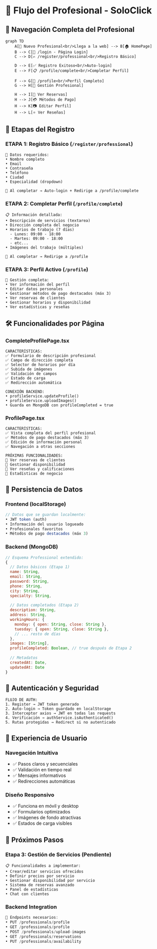 # 🎯 Flujo del Profesional - SoloClick

## 📱 **Navegación Completa del Profesional**

```mermaid
graph TD
    A[👤 Nuevo Profesional<br/>Llega a la web] --> B[🏠 HomePage]
    B --> C[📝 /login - Página Login]
    C --> D[✍️ /register/professional<br/>Registro Básico]
    
    D --> E[✅ Registro Exitoso<br/>Auto-login]
    E --> F[📋 /profile/complete<br/>Completar Perfil]
    
    F --> G[💼 /profile<br/>Perfil Completo]
    G --> H[🎯 Gestión Profesional]
    
    H --> I[📅 Ver Reservas]
    H --> J[💳 Métodos de Pago]
    H --> K[📷 Editar Perfil]
    H --> L[⭐ Ver Reseñas]
```

## 🔄 **Etapas del Registro**

### **ETAPA 1: Registro Básico** (`/register/professional`)
```tsx
📝 Datos requeridos:
• Nombre completo
• Email  
• Contraseña
• Teléfono
• Ciudad
• Especialidad (dropdown)

🎯 Al completar → Auto-login + Redirige a /profile/complete
```

### **ETAPA 2: Completar Perfil** (`/profile/complete`)
```tsx
📋 Información detallada:
• Descripción de servicios (textarea)
• Dirección completa del negocio
• Horarios de trabajo (7 días)
  - Lunes: 09:00 - 18:00
  - Martes: 09:00 - 18:00
  - etc...
• Imágenes del trabajo (múltiples)

🎯 Al completar → Redirige a /profile
```

### **ETAPA 3: Perfil Activo** (`/profile`)
```tsx
💼 Gestión completa:
• Ver información del perfil
• Editar datos personales
• Gestionar métodos de pago destacados (máx 3)
• Ver reservas de clientes
• Gestionar horarios y disponibilidad
• Ver estadísticas y reseñas
```

## 🛠️ **Funcionalidades por Página**

### **CompleteProfilePage.tsx**
```tsx
CARACTERÍSTICAS:
✅ Formulario de descripción profesional
✅ Campo de dirección completa
✅ Selector de horarios por día
✅ Subida de imágenes
✅ Validación de campos
✅ Estado de carga
✅ Redirección automática

CONEXIÓN BACKEND:
• profileService.updateProfile() 
• profileService.uploadImages()
• Guarda en MongoDB con profileCompleted = true
```

### **ProfilePage.tsx**
```tsx
CARACTERÍSTICAS:
✅ Vista completa del perfil profesional
✅ Métodos de pago destacados (máx 3)
✅ Edición de información personal
✅ Navegación a otras secciones

PRÓXIMAS FUNCIONALIDADES:
🔲 Ver reservas de clientes
🔲 Gestionar disponibilidad
🔲 Ver reseñas y calificaciones
🔲 Estadísticas de negocio
```

## 💾 **Persistencia de Datos**

### **Frontend (localStorage)**
```javascript
// Datos que se guardan localmente:
• JWT token (auth)
• Información del usuario logueado
• Profesionales favoritos
• Métodos de pago destacados (máx 3)
```

### **Backend (MongoDB)**
```javascript
// Esquema Professional extendido:
{
  // Datos básicos (Etapa 1)
  name: String,
  email: String,
  password: String,
  phone: String, 
  city: String,
  specialty: String,
  
  // Datos completados (Etapa 2)
  description: String,
  address: String,
  workingHours: {
    monday: { open: String, close: String },
    tuesday: { open: String, close: String },
    // ... resto de días
  },
  images: [String],
  profileCompleted: Boolean, // true después de Etapa 2
  
  // Metadatos
  createdAt: Date,
  updatedAt: Date
}
```

## 🔐 **Autenticación y Seguridad**

```tsx
FLUJO DE AUTH:
1. Register → JWT token generado
2. Auto-login → Token guardado en localStorage  
3. Interceptor axios → JWT en todas las requests
4. Verificación → authService.isAuthenticated()
5. Rutas protegidas → Redirect si no autenticado
```

## 🎨 **Experiencia de Usuario**

### **Navegación Intuitiva**
- ✅ Pasos claros y secuenciales
- ✅ Validación en tiempo real
- ✅ Mensajes informativos
- ✅ Redirecciones automáticas

### **Diseño Responsivo**
- ✅ Funciona en móvil y desktop
- ✅ Formularios optimizados
- ✅ Imágenes de fondo atractivas
- ✅ Estados de carga visibles

## 🚀 **Próximos Pasos**

### **Etapa 3: Gestión de Servicios** (Pendiente)
```tsx
📋 Funcionalidades a implementar:
• Crear/editar servicios ofrecidos
• Definir precios por servicio
• Gestionar disponibilidad por servicio
• Sistema de reservas avanzado
• Panel de estadísticas
• Chat con clientes
```

### **Backend Integration**
```typescript
🔧 Endpoints necesarios:
• PUT /professionals/profile
• GET /professionals/profile  
• POST /professionals/upload-images
• GET /professionals/reservations
• PUT /professionals/availability
```